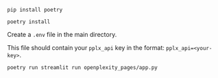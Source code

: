 ```
pip install poetry
```

```
poetry install
```

Create a `.env` file in the main directory. 

This file should contain your `pplx_api` key in the format: `pplx_api=<your-key>`.

```
poetry run streamlit run openplexity_pages/app.py
```